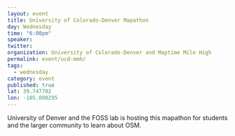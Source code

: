 ```yaml
---
layout: event
title: University of Colorado-Denver Mapathon
day: Wednesday
time: "6:00pm"
speaker: 
twitter: 
organization: University of Colorado-Denver and Maptime Mile High
permalink: event/ucd-mmh/
tags: 
  - wednesday
category: event
published: true
lat: 39.747702
lon: -105.000295
---
```


University of Denver and the FOSS lab is hosting this mapathon for students and the larger community to learn about OSM.  

